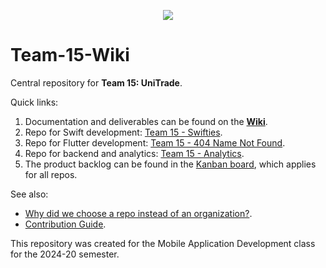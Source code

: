 <p align="center">
  <img src="https://github.com/user-attachments/assets/d9c35359-704d-4514-87fa-d315b5577fb0" />
</p>

# Team-15-Wiki
Central repository for **Team 15: UniTrade**.

Quick links:
1. Documentation and deliverables can be found on the **[Wiki](https://github.com/fedemelo/Team-15-Wiki/wiki)**.
2. Repo for Swift development: [Team 15 - Swifties](https://github.com/fedemelo/team-15-swifties).
3. Repo for Flutter development: [Team 15 - 404 Name Not Found](https://github.com/fedemelo/Team-15-404NameNotFound).
4. Repo for backend and analytics: [Team 15 - Analytics](https://github.com/fedemelo/Team-15-Analytics).
5. The product backlog can be found in the [Kanban board](https://github.com/users/fedemelo/projects/5), which applies for all repos.

See also: 
- [Why did we choose a repo instead of an organization?](https://github.com/fedemelo/Team-15-Wiki/wiki/Why-Did-We-Choose-a-Repository-Instead-of-an-Organization%3F).
- [Contribution Guide](https://github.com/fedemelo/Team-15-Wiki/wiki/Contribution-Guide).

This repository was created for the Mobile Application Development class for the 2024-20 semester.<br/>
